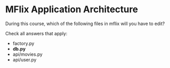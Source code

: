 # MFlix Application Architecture

During this course, which of the following files in mflix will you have to edit?

Check all answers that apply:

- factory.py
- **db.py**
- api/movies.py
- api/user.py